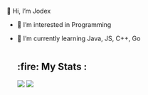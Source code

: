 👋 Hi, I’m Jodex
- 👀 I’m interested in Programming
- 🌱 I’m currently learning Java, JS, C++, Go

  <img src="https://komarev.com/ghpvc/?username=Jodexx&style=flat-square&color=blue" alt=""/>
  <h2>:fire: My Stats : </h2>
  <img src="https://github-readme-stats.vercel.app/api/?username=Jodexx&theme=dark&show_icons=true"/>
  <img src="https://github-readme-stats.vercel.app/api/top-langs/?username=Jodexx&layout=compact"/>

